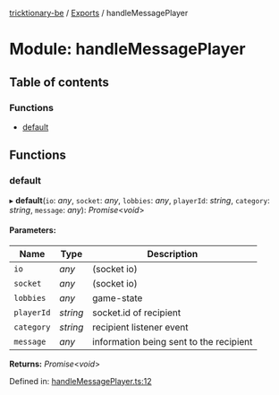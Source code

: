 [tricktionary-be](../README.md) / [Exports](../modules.md) / handleMessagePlayer

# Module: handleMessagePlayer

## Table of contents

### Functions

- [default](handlemessageplayer.md#default)

## Functions

### default

▸ **default**(`io`: *any*, `socket`: *any*, `lobbies`: *any*, `playerId`: *string*, `category`: *string*, `message`: *any*): *Promise*<*void*\>

#### Parameters:

Name | Type | Description |
------ | ------ | ------ |
`io` | *any* | (socket io)   |
`socket` | *any* | (socket io)   |
`lobbies` | *any* | game-state   |
`playerId` | *string* | socket.id of recipient   |
`category` | *string* | recipient listener event   |
`message` | *any* | information being sent to the recipient    |

**Returns:** *Promise*<*void*\>

Defined in: [handleMessagePlayer.ts:12](https://github.com/story-squad/tricktionary-be/blob/08ca45d/src/sockets/handleMessagePlayer.ts#L12)
